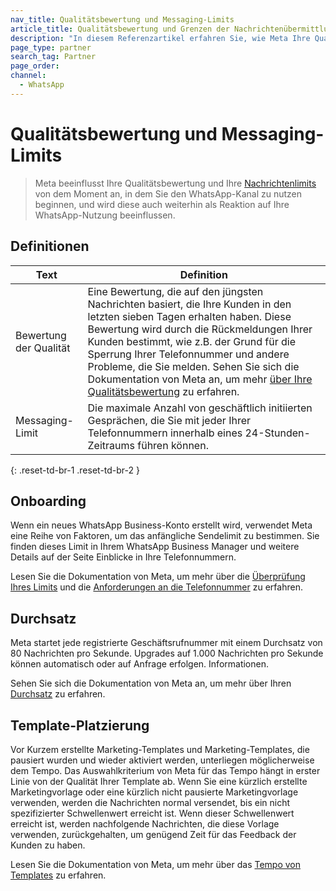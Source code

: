 ```yaml
---
nav_title: Qualitätsbewertung und Messaging-Limits
article_title: Qualitätsbewertung und Grenzen der Nachrichtenübermittlung 
description: "In diesem Referenzartikel erfahren Sie, wie Meta Ihre Qualitätsbewertung und die Messaging-Limits für den WhatsApp-Kanal beeinflusst."
page_type: partner
search_tag: Partner
page_order: 
channel:
  - WhatsApp
---
```


# Qualitätsbewertung und Messaging-Limits

> Meta beeinflusst Ihre Qualitätsbewertung und Ihre [Nachrichtenlimits](https://developers.facebook.com/docs/whatsapp/messaging-limits) von dem Moment an, in dem Sie den WhatsApp-Kanal zu nutzen beginnen, und wird diese auch weiterhin als Reaktion auf Ihre WhatsApp-Nutzung beeinflussen.

## Definitionen

| Text | Definition |
| --- | --- |
| Bewertung der Qualität | Eine Bewertung, die auf den jüngsten Nachrichten basiert, die Ihre Kunden in den letzten sieben Tagen erhalten haben. Diese Bewertung wird durch die Rückmeldungen Ihrer Kunden bestimmt, wie z.B. der Grund für die Sperrung Ihrer Telefonnummer und andere Probleme, die Sie melden. Sehen Sie sich die Dokumentation von Meta an, um mehr [über Ihre Qualitätsbewertung](https://www.facebook.com/business/help/896873687365001) zu erfahren.|
| Messaging-Limit | Die maximale Anzahl von geschäftlich initiierten Gesprächen, die Sie mit jeder Ihrer Telefonnummern innerhalb eines 24-Stunden-Zeitraums führen können. |
{: .reset-td-br-1 .reset-td-br-2 }

## Onboarding  

Wenn ein neues WhatsApp Business-Konto erstellt wird, verwendet Meta eine Reihe von Faktoren, um das anfängliche Sendelimit zu bestimmen. Sie finden dieses Limit in Ihrem WhatsApp Business Manager und weitere Details auf der Seite Einblicke in Ihre Telefonnummern. 

Lesen Sie die Dokumentation von Meta, um mehr über die [Überprüfung Ihres Limits](https://developers.facebook.com/docs/whatsapp/messaging-limits#checking-your-limit) und die [Anforderungen an die Telefonnummer](https://developers.facebook.com/docs/whatsapp/cloud-api/phone-numbers) zu erfahren.

## Durchsatz

Meta startet jede registrierte Geschäftsrufnummer mit einem Durchsatz von 80 Nachrichten pro Sekunde. Upgrades auf 1.000 Nachrichten pro Sekunde können automatisch oder auf Anfrage erfolgen. Informationen. 

Sehen Sie sich die Dokumentation von Meta an, um mehr über Ihren [Durchsatz](https://developers.facebook.com/docs/whatsapp/cloud-api/overview#throughput) zu erfahren.

## Template-Platzierung

Vor Kurzem erstellte Marketing-Templates und Marketing-Templates, die pausiert wurden und wieder aktiviert werden, unterliegen möglicherweise dem Tempo. Das Auswahlkriterium von Meta für das Tempo hängt in erster Linie von der Qualität Ihrer Template ab. Wenn Sie eine kürzlich erstellte Marketingvorlage oder eine kürzlich nicht pausierte Marketingvorlage verwenden, werden die Nachrichten normal versendet, bis ein nicht spezifizierter Schwellenwert erreicht ist. Wenn dieser Schwellenwert erreicht ist, werden nachfolgende Nachrichten, die diese Vorlage verwenden, zurückgehalten, um genügend Zeit für das Feedback der Kunden zu haben. 

Lesen Sie die Dokumentation von Meta, um mehr über das [Tempo von Templates](https://developers.facebook.com/docs/whatsapp/message-templates/guidelines/#template-pacing) zu erfahren.